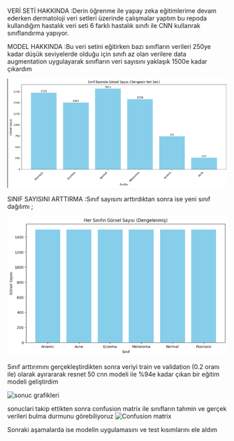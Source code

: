 VERİ SETİ HAKKINDA :Derin öğrenme ile yapay zeka eğitimlerime devam ederken dermatoloji veri setleri üzerinde çalışmalar yaptım bu repoda kullandığım  hastalık veri seti 6 farklı hastalık sınıfı ile CNN kullanrak sınıflandırma yapıyor.

MODEL HAKKINDA :Bu veri setini eğitirken bazı sınıfların verileri 250ye kadar düşük seviyelerde olduğu için sınıfı az olan verilere data augmentation uygulayarak sınıfların veri sayısını yaklaşık 1500e kadar çıkardım


![MODEL EĞİTİMİNDEN ÖNCEKİ VERİ SETİ ](SinifDagilimlari.png)

SINIF SAYISINI ARTTIRMA :Sınıf sayısını arttırdıktan sonra ise yeni sınıf dağılımı ;

![Arttırılmış verilerin sınıf dağılımı](ArttirilmisVeri.png)



Sınıf arttırımını gerçekleştirdikten sonra veriyi train ve validation (0.2 oranı ile) olarak ayırararak resnet 50 cnn modeli ile %94e kadar çıkan bir eğitim modeli geliştirdim  

![sonuc grafikleri]()


sonuclari takip ettikten sonra confusion matrix ile sınıfların tahmin ve gerçek verileri bulma durmunu görebiliyoruz 
![Confusion matrix]()

Sonraki aşamalarda ise modelin uygulamasını ve test kısımlarını ele aldım
